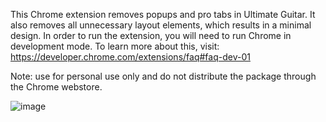 This Chrome extension removes popups and pro tabs in Ultimate Guitar. It also removes all unnecessary layout elements, which results in a minimal design. In order to run the extension, you will need to run Chrome in development mode. To learn more about this, visit: https://developer.chrome.com/extensions/faq#faq-dev-01

Note: use for personal use only and do not distribute the package through the Chrome webstore.

![image](https://user-images.githubusercontent.com/3017676/38664731-b74435ee-3e3a-11e8-8647-0eb14fd7e957.png)
